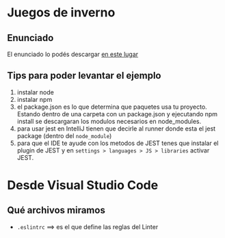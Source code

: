 # Juegos de inverno

## Enunciado

El enunciado lo podés descargar [en este lugar](https://docs.google.com/document/d/1X6hsA9FuhwxJvQio-JBGHx19cae1dxV9BHN-W5vLX8w/edit#heading=h.k2whxqod4zsw)

## Tips para poder levantar el ejemplo

1. instalar node
2. instalar npm
3. el package.json es lo que determina que paquetes usa tu proyecto. Estando dentro de una carpeta con un package.json y ejecutando npm install se descargaran los modulos necesarios en node_modules.
4. para usar jest en IntelliJ tienen que decirle al runner donde esta el jest package (dentro del `node_module`)
5. para que el IDE te ayude con los metodos de JEST tenes que instalar el plugin de JEST y en `settings > languages > JS > libraries` activar JEST.

# Desde Visual Studio Code

## Qué archivos miramos

- `.eslintrc` ==> es el que define las reglas del Linter
